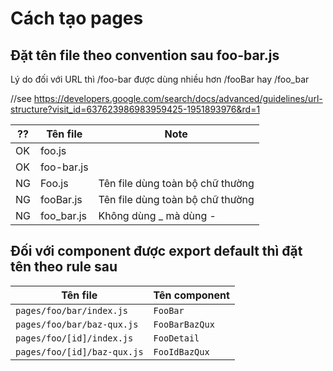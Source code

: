 # Cách tạo pages

## Đặt tên file theo convention sau foo-bar.js

Lý do đối với URL thì /foo-bar được dùng nhiều hơn /fooBar hay /foo_bar

//see https://developers.google.com/search/docs/advanced/guidelines/url-structure?visit_id=637623986983959425-1951893976&rd=1

| ??  | Tên file          | Note                                       |
| --- | ----------------- | ------------------------------------------ |
| OK  | foo.js            |                                            |
| OK  | foo-bar.js        |                                            |
| NG  | Foo.js            | Tên file dùng toàn bộ chữ thường           |
| NG  | fooBar.js         | Tên file dùng toàn bộ chữ thường           |
| NG  | foo_bar.js        | Không dùng _ mà dùng -                     |

## Đối với component được export default thì đặt tên theo rule sau

| Tên file                    | Tên component                       |
| ----------------------------| ------------------------------------|
| `pages/foo/bar/index.js`    | `FooBar`                            |
| `pages/foo/bar/baz-qux.js`  | `FooBarBazQux`                      |
| `pages/foo/[id]/index.js`   | `FooDetail`                         | 
| `pages/foo/[id]/baz-qux.js` | `FooIdBazQux`                       |
